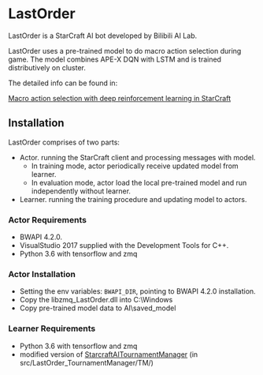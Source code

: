 # LastOrder
LastOrder is a StarCraft AI bot developed by Bilibili AI Lab.

LastOrder uses a pre-trained model to do macro action selection during game. The model combines APE-X DQN with LSTM and is trained distributively on cluster.

The detailed info can be found in:

[Macro action selection with deep reinforcement learning in StarCraft](https://arxiv.org/abs/1812.00336)

## Installation
LastOrder comprises of two parts:
* Actor. running the StarCraft client and processing messages with model. 
  * In training mode, actor periodically receive updated model from learner. 
  * In evaluation mode, actor load the local pre-trained model and run independently without learner.
* Learner. running the training procedure and updating model to actors.

### Actor Requirements
* BWAPI 4.2.0.
* VisualStudio 2017 supplied with the Development Tools for C++.
* Python 3.6 with tensorflow and zmq 

### Actor Installation
* Setting the env variables: `BWAPI_DIR`, pointing to BWAPI 4.2.0 installation.
* Copy the libzmq_LastOrder.dll into C:\Windows
* Copy pre-trained model data to AI\saved_model

### Learner Requirements
* Python 3.6 with tensorflow and zmq
* modified version of [StarcraftAITournamentManager](https://github.com/davechurchill/StarcraftAITournamentManager) (in src/LastOrder_TournamentManager/TM/)



